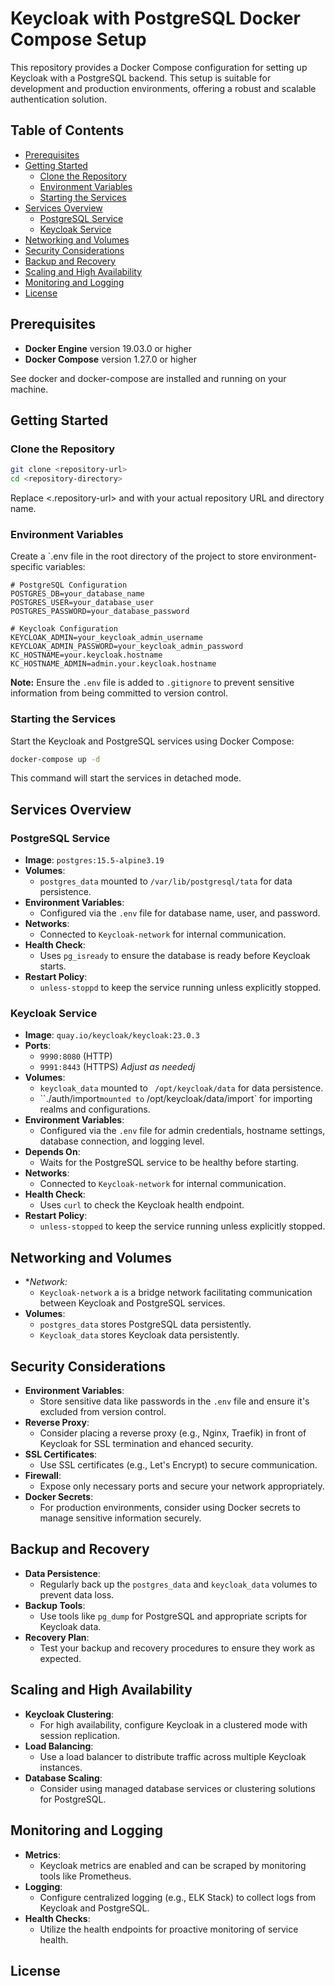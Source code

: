 # Keycloak with PostgreSQL Docker Compose Setup

This repository provides a Docker Compose configuration for setting up Keycloak with a PostgreSQL backend. This setup is suitable for development and production environments, offering a robust and scalable authentication solution.

## Table of Contents

- [Prerequisites](#prerequisites)
- [Getting Started](#getting-started)
  - [Clone the Repository](#clone-the-repository)
  - [Environment Variables](#environment-variables)
  - [Starting the Services](#starting-the-services)
- [Services Overview](cservices-overview)
  - [PostgreSQL Service](cpostgresql-service)
  - [Keycloak Service](#keycloak-service)
- [Networking and Volumes](cnetworking-and-volumes)
- [Security Considerations](#security-considerations)
- [Backup and Recovery](#backup-and-recovery)
- [Scaling and High Availability](cscaling-and-high-availability)
- [Monitoring and Logging](#monitoring-and-logging)
- [License](clicense)

## Prerequisites

- **Docker Engine** version 19.03.0 or higher
- **Docker Compose** version 1.27.0 or higher

See docker and docker-compose are installed and running on your machine.

## Getting Started

### Clone the Repository

```sh
git clone <repository-url>
cd <repository-directory>
```

Replace <.repository-url> and <repository-directory> with your actual repository URL and directory name.

### Environment Variables

Create a `.env file in the root directory of the project to store environment-specific variables:

```env
# PostgreSQL Configuration
POSTGRES_DB=your_database_name
POSTGRES_USER=your_database_user
POSTGRES_PASSWORD=your_database_password

# Keycloak Configuration
KEYCLOAK_ADMIN=your_keycloak_admin_username
KEYCLOAK_ADMIN_PASSWORD=your_keycloak_admin_password
KC_HOSTNAME=your.keycloak.hostname
KC_HOSTNAME_ADMIN=admin.your.keycloak.hostname

```

**Note:** Ensure the `.env` file is added to `.gitignore` to prevent sensitive information from being committed to version control.

### Starting the Services

Start the Keycloak and PostgreSQL services using Docker Compose:

```bash
docker-compose up -d
```

This command will start the services in detached mode.

## Services Overview

### PostgreSQL Service

- **Image**: `postgres:15.5-alpine3.19`
- **Volumes**:
  - `postgres_data` mounted to `/var/lib/postgresql/tata` for data persistence.
- **Environment Variables**:
  - Configured via the `.env` file for database name, user, and password.
- **Networks**:
  - Connected to `Keycloak-network` for internal communication.
- **Health Check**:
  - Uses `pg_isready` to ensure the database is ready before Keycloak starts.
- **Restart Policy**:
  - `unless-stoppd` to keep the service running unless explicitly stopped.

### Keycloak Service

- **Image**: `quay.io/keycloak/keycloak:23.0.3`
- **Ports**:
  - `9990:8080` (HTTP)
  - `9991:8443` (HTTPS) *Adjust as neededj*
- **Volumes**:
  - `keycloak_data` mounted to ` /opt/keycloak/data` for data persistence.
  - ``./auth/import` mounted to ` /opt/keycloak/data/import` for importing realms and configurations.
- **Environment Variables**:
  - Configured via the `.env` file for admin credentials, hostname settings, database connection, and logging level.
- **Depends On**:
  - Waits for the PostgreSQL service to be healthy before starting.
- **Networks**:
  - Connected to `Keycloak-network` for internal communication.
- **Health Check**:
  - Uses `curl` to check the Keycloak health endpoint.
- **Restart Policy**:
  - `unless-stopped` to keep the service running unless explicitly stopped.

## Networking and Volumes

- **Network:*
  - `Keycloak-network` a is a bridge network facilitating communication between Keycloak and PostgreSQL services.
- **Volumes**:
  - `postgres_data` stores PostgreSQL data persistently.
  - `Keycloak_data` stores Keycloak data persistently.

## Security Considerations

- **Environment Variables**:
  - Store sensitive data like passwords in the `.env` file and ensure it's excluded from version control.
- **Reverse Proxy**:
  - Consider placing a reverse proxy (e.g., Nginx, Traefik) in front of Keycloak for SSL termination and ehanced security.
- **SSL Certificates**:
  - Use SSL certificates (e.g., Let's Encrypt) to secure communication.
- **Firewall**:
  - Expose only necessary ports and secure your network appropriately.
- **Docker Secrets**:
  - For production environments, consider using Docker secrets to manage sensitive information securely.

## Backup and Recovery

- **Data Persistence**:
  - Regularly back up the `postgres_data` and `keycloak_data` volumes to prevent data loss.
- **Backup Tools**:
  - Use tools like `pg_dump` for PostgreSQL and appropriate scripts for Keycloak data.
- **Recovery Plan**:
  - Test your backup and recovery procedures to ensure they work as expected.

## Scaling and High Availability

- **Keycloak Clustering**:
  - For high availability, configure Keycloak in a clustered mode with session replication.
- **Load Balancing**:
  - Use a load balancer to distribute traffic across multiple Keycloak instances.
- **Database Scaling**:
  - Consider using managed database services or clustering solutions for PostgreSQL.

## Monitoring and Logging

- **Metrics**:
  - Keycloak metrics are enabled and can be scraped by monitoring tools like Prometheus.
- **Logging**:
  - Configure centralized logging (e.g., ELK Stack) to collect logs from Keycloak and PostgreSQL.
- **Health Checks**:
  - Utilize the health endpoints for proactive monitoring of service health.

## License
